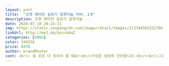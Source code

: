 ```yaml
---
layout: post 
title:  "코멧 에어컨 실외기 알루미늄 커버, 1개" 
description: 코멧 에어컨 실외기 알루미늄 ..
date: 2020-07-18 20:15:11 
img: https://static.coupangcdn.com/image/retail/images/213784562532705-94e2008b-a993-408f-afcb-97360ab0c162.jpg 
linkUrl: http://me2.do/GxsckAuZ 
categories: [1002] 
color: f44336 
price: 6470 
author: brandMaster 
cont: <br/> 걸 곳은 다 있어서 잘 돼요!<br/>구성은 굉장히 간단합니다.<br/><br/>그냥<br/>그런 실외기에 입이 있다면 슬슬 죽여달라며 애원하겠지만<br/>그리고 일반 돗자리처럼 흐물흐물 하지<br/>끊지 않는 이상 계속 쓸 수 있기를 바라본다.<br/><br/>다만 간편하게 설치한 만큼 태풍이 불거나 할 때는 잠시 빼두는 것도 좋을 것 같습니다.<br/><br/>더운 요즘, 에어컨 많이들 사용하잖아요!<br/>덕분에 전기세도 아끼며 여름 시원하게 보낼 수 있을 것 같아 좋구<br/>만약 에어컨 문제로 a/s를 받는다면 실외기가 압도적으로 높지 않을까.<br/><br/>반영구적 사용으로 되어 있으니 실외기가 스스로 목숨을<br/>사용법도 간단하고 좋습니다<br/>생각했던 것보다 걸기 쉬웠고 태풍도 걱정 없을 것 같았다.<br/><br/>설치도 굉장히 간단해서 양쪽 끝 고무줄에 고리를 걸고 그 고리를 실외기에 걸어주면 끝입니다.<br/><br/>심지어 저희집건 왼쪽엔 구멍이 안난 실외기라<br/> 
---
```

 